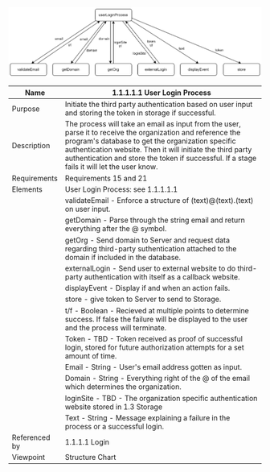 ![User Login Process Structure Chart](TeamThreeFiles/User%20Login%20Process%20(1).svg)

| Name | 1.1.1.1.1 User Login Process|
| ----------- | ----------- |
| Purpose | Initiate the third party authentication based on user input and storing the token in storage if successful.  |
| Description | The process will take an email as input from the user, parse it to receive the organization and reference the program's database to get the organization specific authentication website. Then it will initiate the third party authentication and store the token if successful. If a stage fails it will let the user know.|
| Requirements | Requirements 15 and 21  |
| Elements | User Login Process: see 1.1.1.1.1  |
|          | validateEmail - Enforce a structure of (text)@(text).(text) on user input.|
|          | getDomain - Parse through the string email and return everything after the @ symbol.|
|          | getOrg - Send domain to Server and request data regarding third-party suthentication attached to the domain if included in the database.|
|          | externalLogin - Send user to external website to do third-party authentication with itself as a callback website.|
|          | displayEvent - Display if and when an action fails.|
|          | store -  give token to Server to send to Storage.|
|          | t/f - Boolean - Recieved at multiple points to determine success. If false the failure will be displayed to the user and the process will terminate.|
|          | Token - TBD - Token received as proof of successful login, stored for future authorization attempts for a set amount of time. |
|          | Email - String - User's email address gotten as input. |
|          | Domain - String - Everything right of the @ of the email which determines the organization. |
|          | loginSite - TBD - The organization specific authentication website stored in 1.3 Storage |
|          | Text - String - Message explaining a failure in the process or a successful login. |
| Referenced by | 1.1.1.1 Login|
| Viewpoint | Structure Chart |
